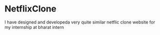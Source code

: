 # NetflixClone
I have designed and developeda very quite similar netflic clone website for my internship at bharat intern

